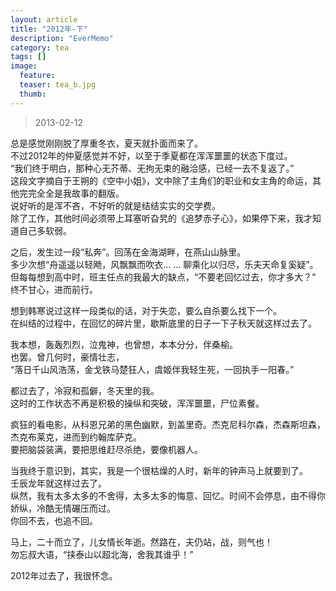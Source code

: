 ```yaml
---
layout: article
title: "2012年-下"
description: "EverMemo"
category: tea
tags: []
image:
  feature:
  teaser: tea_b.jpg
  thumb:
---
```


> 2013-02-12

总是感觉刚刚脱了厚重冬衣，夏天就扑面而来了。  
不过2012年的仲夏感觉并不好，以至于季夏都在浑浑噩噩的状态下度过。  
“我们终于明白，那种心无芥蒂、无拘无束的融洽感，已经一去不复返了。”  
这段文字摘自于王朔的《空中小姐》，文中除了主角们的职业和女主角的命运，其他完完全全是我故事的翻版。  
说好听的是浑不吝，不好听的就是结结实实的交学费。  
除了工作，其他时间必须带上耳塞听旮旯的《追梦赤子心》，如果停下来，我才知道自己多软弱。  

之后，发生过一段“私奔”。回荡在金海湖畔，在燕山山脉里。  
多少次想“舟遥遥以轻飏，风飘飘而吹衣... ... 聊乘化以归尽，乐夫天命复奚疑”。  
但每每想到高中时，班主任点的我最大的缺点，“不要老回忆过去，你才多大？” 终不甘心，进而前行。  

想到韩寒说过这样一段类似的话，对于失恋，要么自杀要么找下一个。  
在纠结的过程中，在回忆的碎片里，歇斯底里的日子一下子秋天就这样过去了。  

我本想，轰轰烈烈，泣鬼神，也曾想，本本分分，伴桑榆。  
也罢。曾几何时，豪情壮志，  
“落日千山风浩荡，金戈铁马楚狂人，虞姬伴我轻生死，一回执手一阳春。”  

都过去了，冷寂和孤僻，冬天里的我。  
这时的工作状态不再是积极的操纵和突破，浑浑噩噩，尸位素餐。  

疯狂的看电影，从科恩兄弟的黑色幽默，到盖里奇。杰克尼科尔森，杰森斯坦森，杰克布莱克，进而到约翰库萨克。  
要把脑袋装满，要把思维赶尽杀绝，要像机器人。  

当我终于意识到，其实，我是一个很枯燥的人时，新年的钟声马上就要到了。  
壬辰龙年就这样过去了。  
纵然，我有太多太多的不舍得，太多太多的悔意、回忆。时间不会停息，由不得你娇纵，冷酷无情碾压而过。  
你回不去，也追不回。  

马上，二十而立了，儿女情长年逝。然路在，夫仍站，战，则气也！  
勿忘叔大语，“挟泰山以超北海，舍我其谁乎！”  

2012年过去了，我很怀念。  
